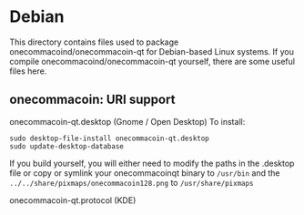
Debian
====================
This directory contains files used to package onecommacoind/onecommacoin-qt
for Debian-based Linux systems. If you compile onecommacoind/onecommacoin-qt yourself, there are some useful files here.

## onecommacoin: URI support ##


onecommacoin-qt.desktop  (Gnome / Open Desktop)
To install:

	sudo desktop-file-install onecommacoin-qt.desktop
	sudo update-desktop-database

If you build yourself, you will either need to modify the paths in
the .desktop file or copy or symlink your onecommacoinqt binary to `/usr/bin`
and the `../../share/pixmaps/onecommacoin128.png` to `/usr/share/pixmaps`

onecommacoin-qt.protocol (KDE)


